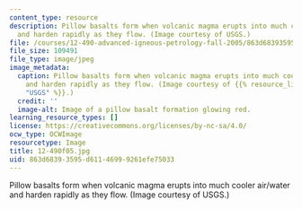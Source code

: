 ```yaml
---
content_type: resource
description: Pillow basalts form when volcanic magma erupts into much cooler air/water
  and harden rapidly as they flow. (Image courtesy of USGS.)
file: /courses/12-490-advanced-igneous-petrology-fall-2005/863d68393595d61146999261efe75033_12-490f05.jpg
file_size: 109491
file_type: image/jpeg
image_metadata:
  caption: Pillow basalts form when volcanic magma erupts into much cooler air/water
    and harden rapidly as they flow. (Image courtesy of {{% resource_link "82404ec3-5b84-4125-9bcb-96e3d2b17819"
    "USGS" %}}.)
  credit: ''
  image-alt: Image of a pillow basalt formation glowing red.
learning_resource_types: []
license: https://creativecommons.org/licenses/by-nc-sa/4.0/
ocw_type: OCWImage
resourcetype: Image
title: 12-490f05.jpg
uid: 863d6839-3595-d611-4699-9261efe75033
---
```

Pillow basalts form when volcanic magma erupts into much cooler air/water and harden rapidly as they flow. (Image courtesy of USGS.)